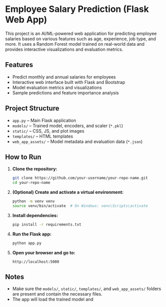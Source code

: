 # Employee Salary Prediction (Flask Web App)

This project is an AI/ML-powered web application for predicting employee salaries based on various features such as age, experience, job type, and more. It uses a Random Forest model trained on real-world data and provides interactive visualizations and evaluation metrics.

## Features

- Predict monthly and annual salaries for employees
- Interactive web interface built with Flask and Bootstrap
- Model evaluation metrics and visualizations
- Sample predictions and feature importance analysis

## Project Structure

- `app.py` – Main Flask application
- `models/` – Trained model, encoders, and scaler (`*.pkl`)
- `static/` – CSS, JS, and plot images
- `templates/` – HTML templates
- `web_app_assets/` – Model metadata and evaluation data (`*.json`)

## How to Run

1. **Clone the repository:**
   ```sh
   git clone https://github.com/your-username/your-repo-name.git
   cd your-repo-name
   ```

2. **(Optional) Create and activate a virtual environment:**
   ```sh
   python -m venv venv
   source venv/bin/activate  # On Windows: venv\Scripts\activate
   ```

3. **Install dependencies:**
   ```sh
   pip install -r requirements.txt
   ```

4. **Run the Flask app:**
   ```sh
   python app.py
   ```

5. **Open your browser and go to:**
   ```
   http://localhost:5000
   ```

## Notes

- Make sure the `models/`, `static/`, `templates/`, and `web_app_assets/` folders are present and contain the necessary files.
- The app will load the trained model and